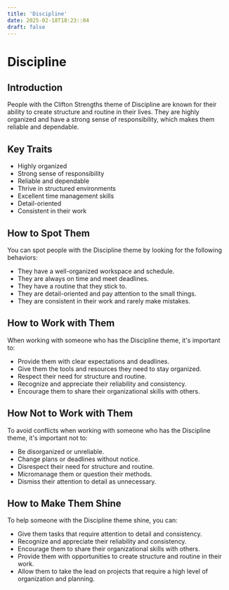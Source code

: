 ```yaml
---
title: 'Discipline'
date: 2025-02-18T18:23::04
draft: false
---
```


# Discipline

## Introduction

People with the Clifton Strengths theme of Discipline are known for their ability to create structure and routine in their lives. They are highly organized and have a strong sense of responsibility, which makes them reliable and dependable.

## Key Traits

- Highly organized
- Strong sense of responsibility
- Reliable and dependable
- Thrive in structured environments
- Excellent time management skills
- Detail-oriented
- Consistent in their work

## How to Spot Them

You can spot people with the Discipline theme by looking for the following behaviors:

- They have a well-organized workspace and schedule.
- They are always on time and meet deadlines.
- They have a routine that they stick to.
- They are detail-oriented and pay attention to the small things.
- They are consistent in their work and rarely make mistakes.

## How to Work with Them

When working with someone who has the Discipline theme, it's important to:

- Provide them with clear expectations and deadlines.
- Give them the tools and resources they need to stay organized.
- Respect their need for structure and routine.
- Recognize and appreciate their reliability and consistency.
- Encourage them to share their organizational skills with others.

## How Not to Work with Them

To avoid conflicts when working with someone who has the Discipline theme, it's important not to:

- Be disorganized or unreliable.
- Change plans or deadlines without notice.
- Disrespect their need for structure and routine.
- Micromanage them or question their methods.
- Dismiss their attention to detail as unnecessary.

## How to Make Them Shine

To help someone with the Discipline theme shine, you can:

- Give them tasks that require attention to detail and consistency.
- Recognize and appreciate their reliability and consistency.
- Encourage them to share their organizational skills with others.
- Provide them with opportunities to create structure and routine in their work.
- Allow them to take the lead on projects that require a high level of organization and planning.
